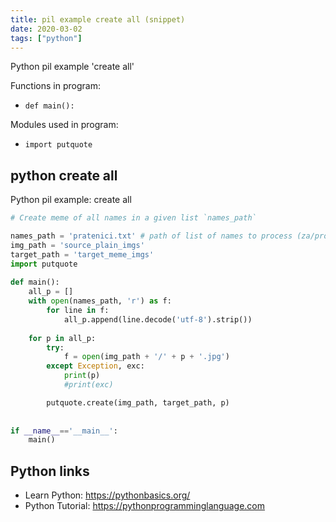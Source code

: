 ```yaml
---
title: pil example create all (snippet)
date: 2020-03-02
tags: ["python"]
---
```

Python pil example 'create all'

Functions in program: 
* `def main():`

Modules used in program: 
* `import putquote`

## python create all

Python pil example: create all

```python
# Create meme of all names in a given list `names_path`

names_path = 'pratenici.txt' # path of list of names to process (za/protiv/neglasal)
img_path = 'source_plain_imgs'
target_path = 'target_meme_imgs'
import putquote
 
def main():
    all_p = []
    with open(names_path, 'r') as f:
        for line in f:
            all_p.append(line.decode('utf-8').strip())
            
    for p in all_p:
        try:
            f = open(img_path + '/' + p + '.jpg')
        except Exception, exc:
            print(p)
            #print(exc)

        putquote.create(img_path, target_path, p)
            
    
if __name__=='__main__':
    main()

```

## Python links

- Learn Python: https://pythonbasics.org/
- Python Tutorial: https://pythonprogramminglanguage.com

